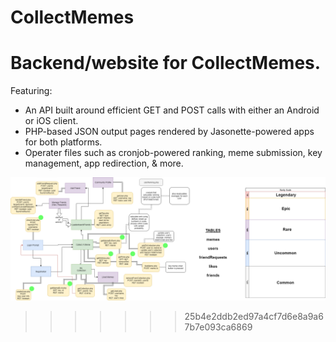 # CollectMemes
Backend/website for CollectMemes.
=======

Featuring:
* An API built around efficient GET and POST calls with either an Android or iOS client. 
* PHP-based JSON output pages rendered by Jasonette-powered apps for both platforms.
* Operater files such as cronjob-powered ranking, meme submission, key management, app redirection, & more.

![Backend Diagram](/CollectMemesBackend.png)
>>>>>>> 25b4e2ddb2ed97a4cf7d6e8a9a67b7e093ca6869
